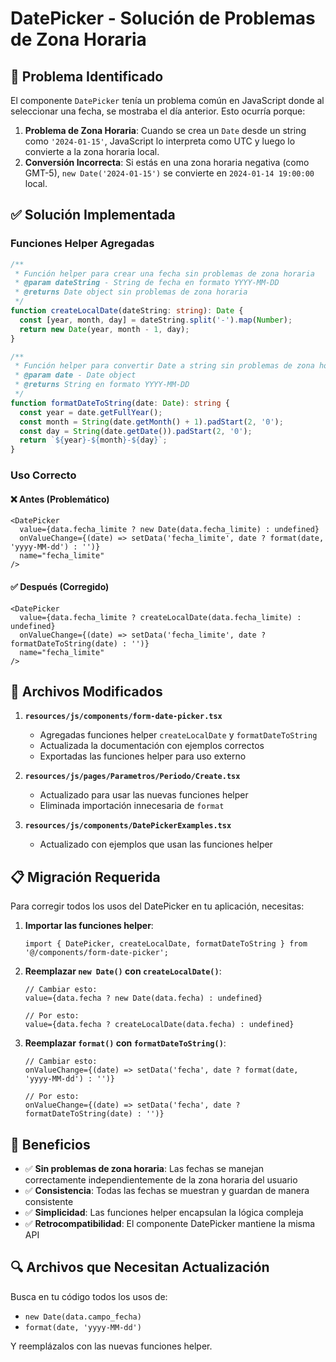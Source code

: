 # DatePicker - Solución de Problemas de Zona Horaria

## 🐛 Problema Identificado

El componente `DatePicker` tenía un problema común en JavaScript donde al seleccionar una fecha, se mostraba el día anterior. Esto ocurría porque:

1. **Problema de Zona Horaria**: Cuando se crea un `Date` desde un string como `'2024-01-15'`, JavaScript lo interpreta como UTC y luego lo convierte a la zona horaria local.
2. **Conversión Incorrecta**: Si estás en una zona horaria negativa (como GMT-5), `new Date('2024-01-15')` se convierte en `2024-01-14 19:00:00` local.

## ✅ Solución Implementada

### Funciones Helper Agregadas

```typescript
/**
 * Función helper para crear una fecha sin problemas de zona horaria
 * @param dateString - String de fecha en formato YYYY-MM-DD
 * @returns Date object sin problemas de zona horaria
 */
function createLocalDate(dateString: string): Date {
  const [year, month, day] = dateString.split('-').map(Number);
  return new Date(year, month - 1, day);
}

/**
 * Función helper para convertir Date a string sin problemas de zona horaria
 * @param date - Date object
 * @returns String en formato YYYY-MM-DD
 */
function formatDateToString(date: Date): string {
  const year = date.getFullYear();
  const month = String(date.getMonth() + 1).padStart(2, '0');
  const day = String(date.getDate()).padStart(2, '0');
  return `${year}-${month}-${day}`;
}
```

### Uso Correcto

#### ❌ Antes (Problemático)
```tsx
<DatePicker
  value={data.fecha_limite ? new Date(data.fecha_limite) : undefined}
  onValueChange={(date) => setData('fecha_limite', date ? format(date, 'yyyy-MM-dd') : '')}
  name="fecha_limite"
/>
```

#### ✅ Después (Corregido)
```tsx
<DatePicker
  value={data.fecha_limite ? createLocalDate(data.fecha_limite) : undefined}
  onValueChange={(date) => setData('fecha_limite', date ? formatDateToString(date) : '')}
  name="fecha_limite"
/>
```

## 🔧 Archivos Modificados

1. **`resources/js/components/form-date-picker.tsx`**
   - Agregadas funciones helper `createLocalDate` y `formatDateToString`
   - Actualizada la documentación con ejemplos correctos
   - Exportadas las funciones helper para uso externo

2. **`resources/js/pages/Parametros/Periodo/Create.tsx`**
   - Actualizado para usar las nuevas funciones helper
   - Eliminada importación innecesaria de `format`

3. **`resources/js/components/DatePickerExamples.tsx`**
   - Actualizado con ejemplos que usan las funciones helper

## 📋 Migración Requerida

Para corregir todos los usos del DatePicker en tu aplicación, necesitas:

1. **Importar las funciones helper**:
   ```tsx
   import { DatePicker, createLocalDate, formatDateToString } from '@/components/form-date-picker';
   ```

2. **Reemplazar `new Date()` con `createLocalDate()`**:
   ```tsx
   // Cambiar esto:
   value={data.fecha ? new Date(data.fecha) : undefined}
   
   // Por esto:
   value={data.fecha ? createLocalDate(data.fecha) : undefined}
   ```

3. **Reemplazar `format()` con `formatDateToString()`**:
   ```tsx
   // Cambiar esto:
   onValueChange={(date) => setData('fecha', date ? format(date, 'yyyy-MM-dd') : '')}
   
   // Por esto:
   onValueChange={(date) => setData('fecha', date ? formatDateToString(date) : '')}
   ```

## 🎯 Beneficios

- ✅ **Sin problemas de zona horaria**: Las fechas se manejan correctamente independientemente de la zona horaria del usuario
- ✅ **Consistencia**: Todas las fechas se muestran y guardan de manera consistente
- ✅ **Simplicidad**: Las funciones helper encapsulan la lógica compleja
- ✅ **Retrocompatibilidad**: El componente DatePicker mantiene la misma API

## 🔍 Archivos que Necesitan Actualización

Busca en tu código todos los usos de:
- `new Date(data.campo_fecha)`
- `format(date, 'yyyy-MM-dd')`

Y reemplázalos con las nuevas funciones helper.
